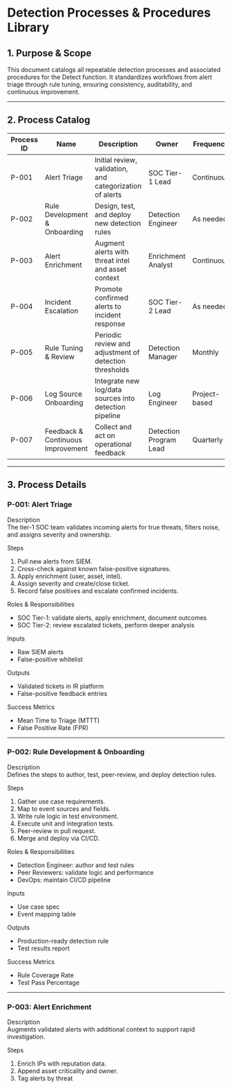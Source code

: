 # Detection Processes & Procedures Library

## 1. Purpose & Scope

This document catalogs all repeatable detection processes and associated procedures for the Detect function. It standardizes workflows from alert triage through rule tuning, ensuring consistency, auditability, and continuous improvement.

---

## 2. Process Catalog

| Process ID | Name                           | Description                                            | Owner                  | Frequency          | Input                              | Output                              | Tools                       |
|------------|--------------------------------|--------------------------------------------------------|------------------------|--------------------|------------------------------------|-------------------------------------|-----------------------------|
| P-001      | Alert Triage                   | Initial review, validation, and categorization of alerts | SOC Tier-1 Lead        | Continuous         | SIEM alerts stream                 | Validated tickets, false-positive feedback | SIEM, Ticketing System     |
| P-002      | Rule Development & Onboarding  | Design, test, and deploy new detection rules           | Detection Engineer     | As needed          | Use case spec, event mappings      | Deployed detection rule              | Git, Test Framework, CI/CD |
| P-003      | Alert Enrichment               | Augment alerts with threat intel and asset context      | Enrichment Analyst     | Continuous         | Validated alerts                   | Enriched alert records               | TIP, CMDB                   |
| P-004      | Incident Escalation            | Promote confirmed alerts to incident response           | SOC Tier-2 Lead        | As needed          | Enriched alerts                    | Incident tickets, escalation notes   | IR Platform                 |
| P-005      | Rule Tuning & Review           | Periodic review and adjustment of detection thresholds  | Detection Manager      | Monthly            | Metrics reports, false-positive logs | Tuned threshold settings             | SIEM, Reporting Dashboard   |
| P-006      | Log Source Onboarding          | Integrate new log/data sources into detection pipeline  | Log Engineer           | Project-based      | Source spec, network access        | Normalized log ingestion             | Log Collector, Parser       |
| P-007      | Feedback & Continuous Improvement | Collect and act on operational feedback                | Detection Program Lead | Quarterly          | Tuning tickets, analyst input      | Process updates, new use cases       | Jira, Confluence            |

---

## 3. Process Details

### P-001: Alert Triage

Description  
The tier-1 SOC team validates incoming alerts for true threats, filters noise, and assigns severity and ownership.

Steps  
1. Pull new alerts from SIEM.  
2. Cross-check against known false-positive signatures.  
3. Apply enrichment (user, asset, intel).  
4. Assign severity and create/close ticket.  
5. Record false positives and escalate confirmed incidents.

Roles & Responsibilities  
- SOC Tier-1: validate alerts, apply enrichment, document outcomes  
- SOC Tier-2: review escalated tickets, perform deeper analysis  

Inputs  
- Raw SIEM alerts  
- False-positive whitelist  

Outputs  
- Validated tickets in IR platform  
- False-positive feedback entries  

Success Metrics  
- Mean Time to Triage (MTTT)  
- False Positive Rate (FPR)  

---

### P-002: Rule Development & Onboarding

Description  
Defines the steps to author, test, peer-review, and deploy detection rules.

Steps  
1. Gather use case requirements.  
2. Map to event sources and fields.  
3. Write rule logic in test environment.  
4. Execute unit and integration tests.  
5. Peer-review in pull request.  
6. Merge and deploy via CI/CD.

Roles & Responsibilities  
- Detection Engineer: author and test rules  
- Peer Reviewers: validate logic and performance  
- DevOps: maintain CI/CD pipeline  

Inputs  
- Use case spec  
- Event mapping table  

Outputs  
- Production-ready detection rule  
- Test results report  

Success Metrics  
- Rule Coverage Rate  
- Test Pass Percentage  

---

### P-003: Alert Enrichment

Description  
Augments validated alerts with additional context to support rapid investigation.

Steps  
1. Enrich IPs with reputation data.  
2. Append asset criticality and owner.  
3. Tag alerts by threat
